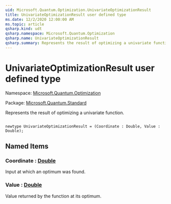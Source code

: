 ```yaml
---
uid: Microsoft.Quantum.Optimization.UnivariateOptimizationResult
title: UnivariateOptimizationResult user defined type
ms.date: 12/2/2020 12:00:00 AM
ms.topic: article
qsharp.kind: udt
qsharp.namespace: Microsoft.Quantum.Optimization
qsharp.name: UnivariateOptimizationResult
qsharp.summary: Represents the result of optimizing a univariate function.
---
```


# UnivariateOptimizationResult user defined type

Namespace: [Microsoft.Quantum.Optimization](xref:Microsoft.Quantum.Optimization)

Package: [Microsoft.Quantum.Standard](https://nuget.org/packages/Microsoft.Quantum.Standard)


Represents the result of optimizing a univariate function.

```qsharp

newtype UnivariateOptimizationResult = (Coordinate : Double, Value : Double);
```



## Named Items

### Coordinate : [Double](xref:microsoft.quantum.lang-ref.double)

Input at which an optimum was found.
### Value : [Double](xref:microsoft.quantum.lang-ref.double)

Value returned by the function at its optimum.